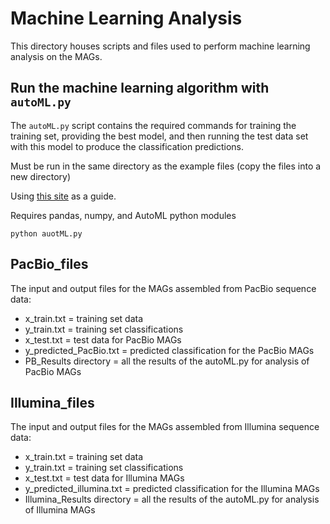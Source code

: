 # Machine Learning Analysis

This directory houses scripts and files used to perform machine learning analysis on the MAGs.

## Run the machine learning algorithm with `autoML.py`
The `autoML.py` script contains the required commands for training the training set, providing the best model, and then running the test data set with this model to produce the classification predictions.

Must be run in the same directory as the example files (copy the files into a new directory)

Using [this site](https://www.freecodecamp.org/news/classification-with-python-automl/) as a guide.

Requires pandas, numpy, and AutoML python modules

`python auotML.py`

## PacBio_files
The input and output files for the MAGs assembled from PacBio sequence data:

 - x_train.txt = training set data
 - y_train.txt = training set classifications
 - x_test.txt = test data for PacBio MAGs
 - y_predicted_PacBio.txt = predicted classification for the PacBio MAGs
 - PB_Results directory = all the results of the autoML.py for analysis of PacBio MAGs

## Illumina_files
The input and output files for the MAGs assembled from Illumina sequence data:

 - x_train.txt = training set data
 - y_train.txt = training set classifications
 - x_test.txt = test data for Illumina MAGs
 - y_predicted_illumina.txt = predicted classification for the Illumina MAGs
 - Illumina_Results directory = all the results of the autoML.py for analysis of Illumina MAGs
